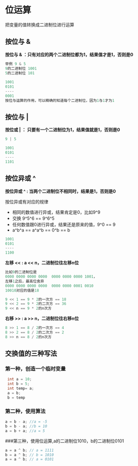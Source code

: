 # 位运算

把变量的值转换成二进制位进行运算

## 按位与 &
**按位与 & ：只有对应的两个二进制位都为1，结果值才是1，否则是0**

```c
举例 9 & 5
9的二进制位 1001
5的二进制位 101
     
1001
0101
----
0001
按位与运算的作用，可以精确的知道每个二进制位，因为1与1才为1
```
## 按位与 |
**按位或  |  ： 只要有一个二进制位为1，结果值就是1，否则是0**

```c
9 | 5

1001
0101
----
1101

```

## 按位异或 ^
**按位异或 ^ : 当两个二进制位不相同时，结果是1，否则是0**

按位异或有对应的规律
* 相同的数值进行异或，结果肯定是0，比如9^9
* 交换 9^5^6 == 9^6^5
* 任何数值跟0进行异或，结果还是原来的值，9^0 == 9
* a^b^a == a^a^b == 0^b == b

```c
1001
0101
----
1100

```

**左移 <<  :   a << n，二进制位往左移n位**

```c
比如9的二进制位是
0000 0000 0000 0000  0000 0000 0000 1001，
左移1之后，最高位舍弃
0000 0000 0000 0000  0000 0000 0001 0010
10010对应的值是18

9 << 1 == 9 * 2的一次方 == 18
9 << 2 == 9 * 2的二次方 == 36
9 << n == 9 * 2的n次方
```
**右移 >>  :   a >> n，二进制位往右移n位**

```c
8 >> 1 == 8 / 2的一次方 == 4
8 >> 2 == 8 / 2的二次方 == 2
8 >> n == 8 / 2的n次方
```

## 交换值的三种写法
### 第一种，创造一个临时变量
```c
 int a = 10;
 int b = 5;
 int temp= a;
 a = b;
 b = temp

```

### 第二种，使用算法

```c
a = b - a; //a = -5
b = b - a; //b = 10
a = b + a; //a = 5
```
###第三种，使用位运算,a的二进制位1010，b的二进制位0101

```c
a = a ^ b; // a = 1111
b = a ^ b; // b = 1010
a = a ^ b; // a = 0101
```